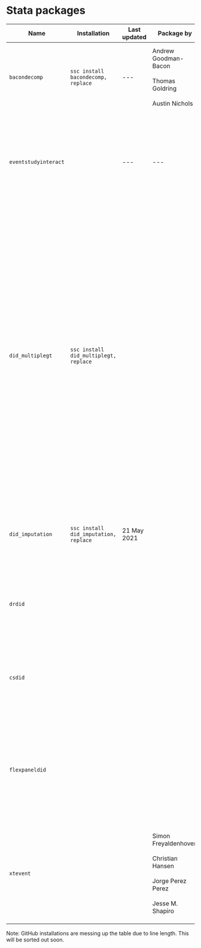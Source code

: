 
# Stata packages

| Name | Installation |  Last updated | Package by | Literature | 
| --- | --- | --- | --- |   --- | 
| `bacondecomp` | `ssc install bacondecomp, replace` | --- | Andrew Goodman-Bacon <br><br> Thomas Goldring <br><br> Austin Nichols |   Andrew Goodman-Bacon (2021). [Difference-in-differences with variation in treatment timing](https://www.sciencedirect.com/science/article/abs/pii/S0304407621001445). Journal of Econometrics | 
| `eventstudyinteract` |  | --- | --- |   Sun and Abraham (2020). [Estimating dynamic treatment effects in event studies with heterogeneous treatment effects](https://www.sciencedirect.com/science/article/abs/pii/S030440762030378X). Journal of Econometrics. | 
| `did_multiplegt` | `ssc install did_multiplegt, replace` |  |  | de Chaisemartin, C and D'Haultfoeuille, X (2020a). American Economic Review, vol. 110, no. 9. Two-Way Fixed Effects Estimators with Heterogeneous Treatment Effects. <br><br> de Chaisemartin, C and D'Haultfoeuille, X (2020b). Difference-in-Differences Estimators of Intertemporal Treatment Effects. <br><br>   de Chaisemartin, C and D'Haultfoeuille, X (2020c).  Two-way fixed effects regressions with several treatments. |
| `did_imputation` | `ssc install did_imputation, replace` | 21 May 2021 |  | Kirill Borusyak, Xavier Jaravel, Jann Spiess (2021). [Revisiting Event Study Designs: Robust and Efficient Estimation](https://www.google.com/url?q=https%3A%2F%2Fwww.dropbox.com%2Fs%2Fy92mmyndlbkufo1%2FDraft_RobustAndEfficient.pdf%3Fraw%3D1&sa=D&sntz=1&usg=AFQjCNGGDRt4xPz3hCXhTWxchHJWh-1m_Q) | 
| `drdid`   |   |    |    |  Pedro H.C. Sant’Anna, Jun Zhao (2020). [Doubly robust difference-in-differences estimators](https://www.sciencedirect.com/science/article/abs/pii/S0304407620301901), Journal of Econometrics.  |
| `csdid`   |   |    |    |  Brantly Callaway, Pedro H.C. Sant'Anna (2020). [Difference-in-Differences with multiple time periods](https://www.sciencedirect.com/science/article/abs/pii/S0304407620303948), Journal of Econometrics.  |
| `flexpaneldid` |   |   |    | Eva Dettmann, Alexander Giebler, Antje Weyh (2020). [Flexpaneldid: A Stata Toolbox for Causal Analysis with Varying Treatment Time and Duration](https://papers.ssrn.com/sol3/papers.cfm?abstract_id=3692458). IWH Discussion Papers No. 3/2020 |
| `xtevent` |   |   | Simon Freyaldenhoven <br><br> Christian Hansen <br><br> Jorge Perez Perez <br><br>  Jesse M. Shapiro  | Simon Freyaldenhoven, Christian Hansen, Jesse M. Shapiro (2019). [Pre-event Trends in the Panel Event-Study Design](https://www.aeaweb.org/articles?id=10.1257/aer.20180609). American Economic Review. |

Note: GitHub installations are messing up the table due to line length. This will be sorted out soon.


